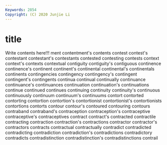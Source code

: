 ```yaml
---
Keywords: 2854
Copyright: (C) 2020 Junjie Li
---
```


# title

Write contents here!!!
ment 
contentment's 
contents 
contest 
contest's
contestant 
contestant's 
contestants 
contested 
contesting 
contests 
context 
context's 
contexts 
contextual
contiguity 
contiguity's 
contiguous 
continence 
continence's 
continent 
continent's 
continental 
continental's 
continentals
continents 
contingencies 
contingency 
contingency's 
contingent 
contingent's 
contingents 
continua 
continual 
continually
continuance 
continuance's 
continuances 
continuation 
continuation's 
continuations 
continue 
continued 
continues 
continuing
continuity 
continuity's 
continuous 
continuously 
continuum 
continuum's 
continuums 
contort 
contorted 
contorting
contortion 
contortion's 
contortionist 
contortionist's 
contortionists 
contortions 
contorts 
contour 
contour's 
contoured
contouring 
contours 
contraband 
contraband's 
contraception 
contraception's 
contraceptive 
contraceptive's 
contraceptives 
contract
contract's 
contracted 
contractile 
contracting 
contraction 
contraction's 
contractions 
contractor 
contractor's 
contractors
contracts 
contractual 
contractually 
contradict 
contradicted 
contradicting 
contradiction 
contradiction's 
contradictions 
contradictory
contradicts 
contradistinction 
contradistinction's 
contradistinctions 
contrail 
